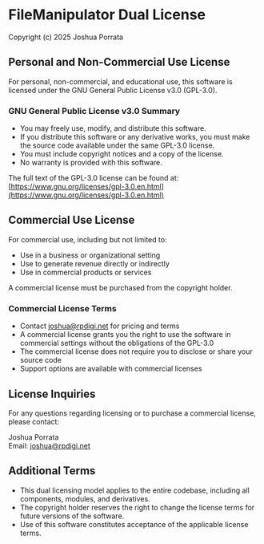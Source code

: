 # FileManipulator Dual License

Copyright (c) 2025 Joshua Porrata

## Personal and Non-Commercial Use License

For personal, non-commercial, and educational use, this software is licensed under the GNU General Public License v3.0 (GPL-3.0).

### GNU General Public License v3.0 Summary

- You may freely use, modify, and distribute this software.
- If you distribute this software or any derivative works, you must make the source code available under the same GPL-3.0 license.
- You must include copyright notices and a copy of the license.
- No warranty is provided with this software.

The full text of the GPL-3.0 license can be found at: [https://www.gnu.org/licenses/gpl-3.0.en.html](https://www.gnu.org/licenses/gpl-3.0.en.html)

## Commercial Use License

For commercial use, including but not limited to:

- Use in a business or organizational setting
- Use to generate revenue directly or indirectly
- Use in commercial products or services

A commercial license must be purchased from the copyright holder.

### Commercial License Terms

- Contact [joshua@rpdigi.net](joshua@rpdigi.net) for pricing and terms
- A commercial license grants you the right to use the software in commercial settings without the obligations of the GPL-3.0
- The commercial license does not require you to disclose or share your source code
- Support options are available with commercial licenses

## License Inquiries

For any questions regarding licensing or to purchase a commercial license, please contact:

Joshua Porrata  
Email: [joshua@rpdigi.net](joshua@rpdigi.net)

## Additional Terms

- This dual licensing model applies to the entire codebase, including all components, modules, and derivatives.
- The copyright holder reserves the right to change the license terms for future versions of the software.
- Use of this software constitutes acceptance of the applicable license terms.
